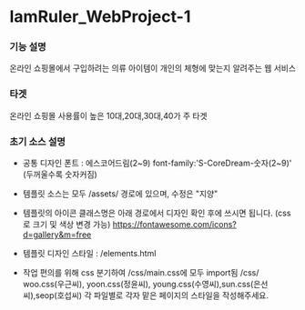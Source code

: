 # IamRuler_WebProject-1

### 기능 설명
온라인 쇼핑몰에서 구입하려는 의류 아이템이 개인의 체형에 맞는지 알려주는 웹 서비스

### 타겟
온라인 쇼핑몰 사용률이 높은 10대,20대,30대,40가 주 타겟

### 초기 소스 설명

* 공통 디자인 폰트 :  에스코어드림(2~9)
font-family:'S-CoreDream-숫자(2~9)' (두꺼울수록 숫자커짐)

* 템플릿 소스는 모두 /assets/ 경로에 있으며, 수정은 "지양"
* 템플릿의 아이콘 클래스명은 아래 경로에서 디자인 확인 후에 
  쓰시면 됩니다. (css로 크기 및 색상 변경 가능)
  https://fontawesome.com/icons?d=gallery&m=free
* 템플릿 디자인 스타일 :  /elements.html 
* 작업 편의를 위해 css 분기하여 /css/main.css에 모두 import됨
/css/
woo.css(우근씨), yoon.css(정윤씨), young.css(수영씨),sun.css(은선씨),seop(호섭씨)
각 파일별로 각자 맡은 페이지의 스타일을 작성해주세요.